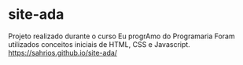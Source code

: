 # site-ada
Projeto realizado durante o curso Eu progrAmo do Programaria
Foram utilizados conceitos iniciais de HTML, CSS e Javascript. 
https://sahrios.github.io/site-ada/
